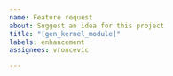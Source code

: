 ```yaml
---
name: Feature request
about: Suggest an idea for this project
title: "[gen_kernel_module]"
labels: enhancement
assignees: vroncevic

---
```



